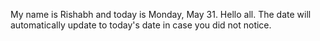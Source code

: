 My name is Rishabh and today is Monday, May 31. Hello all. The date will automatically update to today's date in case you did not notice.
